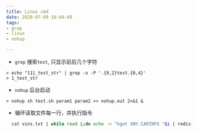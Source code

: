 ```yaml
---
title: Linux cmd
date: 2020-07-09 16:44:49
tags: 
- grep
- linux
- nohup

---
```


- `grep` 搜索`test`, 只显示前后几个字符

```shell
> echo "111_test_str" | grep -o -P '.{0,2}test.{0,4}'
> 1_test_str
```

- `nohup` 后台启动

```shell
> nohup sh test.sh param1 param2 >> nohup.out 2>&1 &
```

- 循环读取文件每一行，并执行指令

```bash
  cat vins.txt | while read i;do echo -n "hget XNY.CARINFO "$i | redis-cli -n 1 -h 10.20.170.5 | ./jq .vin,.uuid ; done
```

  